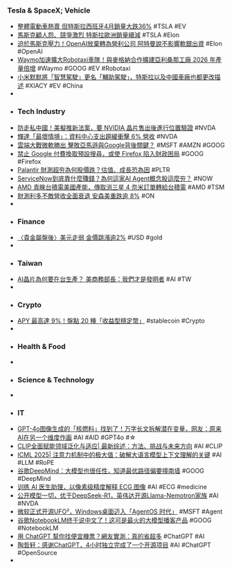 ### Tesla & SpaceX; Vehicle
- [整體電動車熱賣 但特斯拉西班牙4月銷量大跌36%](https://search.app/PLVQb) #TSLA #EV
- [馬斯克顧人怨、競爭激烈 特斯拉歐洲銷量續減](https://search.app/2TEjx) #TSLA #Elon
- [迫於馬斯克壓力！OpenAI放棄轉為營利公司 阿特曼說不影響軟銀出資](https://search.app/aMMHK) #Elon #OpenAI
- [Waymo加速擴大Robotaxi車隊！與麥格納合作擴建亞利桑那工廠 2026 年產量倍增](https://search.app/nq9te) #Waymo #GOOG #EV #Robotaxi
- [小米默默將「智慧駕駛」更名「輔助駕駛」，特斯拉以及中國車廠也都更改描述](https://search.app/8mEHk) #XIACY #EV #China
-
- ### Tech Industry
- [防走私中國！美擬推新法案，要 NVIDIA 晶片售出後進行位置驗證](https://search.app/qwM93) #NVDA
- [輝達「最壞情境」：資料中心支出趨緩衝擊 6% 營收](https://search.app/4r4pm) #NVDA
- [雲端大戰微軟勝出 擊敗亞馬遜與Google背後關鍵？](https://search.app/vXCWE) #MSFT #AMZN #GOOG
- [禁止 Google 付費換取預設搜尋，或使 Firefox 陷入財政困局](https://search.app/qShH9) #GOOG #Firefox
- [Palantir 財測超夯為何股價跌？估值、成長恐為因](https://search.app/2oXpc) #PLTR
- [ServiceNow到底靠什麼賺錢？為何這家AI Agent概念股這麼夯？](https://search.app/MyuD4) #NOW
- [AMD 青睞台積電美國產能，傳取消三星 4 奈米訂單轉給台積電](https://search.app/ZKCbB) #AMD #TSM
- [財測利多不敵營收全面衰退 安森美重跌逾 8%](https://search.app/bFJVk) #ON
-
- ### Finance
- [〈貴金屬盤後〉美元走弱 金價跳漲逾2%](https://search.app/xiJQg) #USD #gold
-
- ### Taiwan
- [AI晶片為何要在台生產？ 美商務部長：我們才是發明者](https://tw.stock.yahoo.com/news/ai晶片為何要在台生產-美商務部長-我們才是發明者-031000132.html) #AI #TW
-
- ### Crypto
- [APY 最高達 9%！盤點 20 種「收益型穩定幣」](https://search.app/ETrqL) #stablecoin #Crypto
-
- ### Health & Food
-
- ### Science & Technology
-
- ### IT
- [GPT-4o图像生成的「核燃料」找到了！万字长文拆解潜在变量，网友：原来AI在另一个维度作画](https://www.jiqizhixin.com/articles/2025-05-06-7) #AI #AID #GPT4o #☆
- [CLIP全面赋能领域泛化与适应| 最新综述：方法、挑战与未来方向](https://www.jiqizhixin.com/articles/2025-05-06-5) #AI #CLIP
- [ICML 2025| 注意力机制中的极大值：破解大语言模型上下文理解的关键](https://www.jiqizhixin.com/articles/2025-05-06-6) #AI #LLM #RoPE
- [谷歌DeepMind：大模型也很任性，知道最优路径偏要撞南墙](https://www.jiqizhixin.com/articles/2025-05-05-7) #GOOG #DeepMind
- [训练 AI 医生助理，以像素级精度解释 ECG 图像](https://www.jiqizhixin.com/articles/2025-05-06-10) #AI #ECG #medicine
- [公开模型一切，优于DeepSeek-R1，英伟达开源Llama-Nemotron家族](https://www.jiqizhixin.com/articles/2025-05-06-14) #AI #NVDA
- [微软正式开源UFO²，Windows桌面迈入「AgentOS 时代」](https://www.jiqizhixin.com/articles/2025-05-06-13) #MSFT #Agent
- [谷歌NotebookLM终于说中文了！这可是最火的大模型播客产品](https://www.jiqizhixin.com/articles/2025-05-05-4) #GOOG #NotebookLM
- [用 ChatGPT 幫你找便宜機票？網友實測：真的省超多](https://search.app/LPW7e) #ChatGPT #AI
- [陶哲轩：感谢ChatGPT，4小时独立完成了一个开源项目](https://www.jiqizhixin.com/articles/2025-05-06-9) #AI #ChatGPT #OpenSource
-